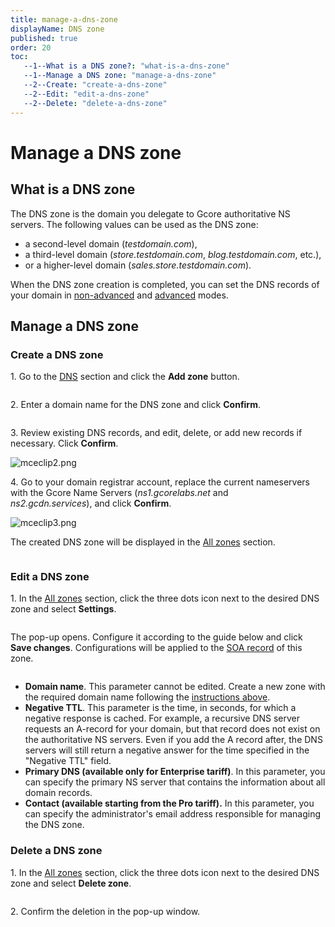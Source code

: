 ```yaml
---
title: manage-a-dns-zone
displayName: DNS zone
published: true
order: 20
toc:
   --1--What is a DNS zone?: "what-is-a-dns-zone"
   --1--Manage a DNS zone: "manage-a-dns-zone"
   --2--Create: "create-a-dns-zone"
   --2--Edit: "edit-a-dns-zone"
   --2--Delete: "delete-a-dns-zone"
---
```


# Manage a DNS zone

## What is a DNS zone

The DNS zone is the domain you delegate to Gcore authoritative NS servers. The following values can be used as the DNS zone: 

- a second-level domain (*testdomain.com*),
- a third-level domain (*store.testdomain.com*, *blog.testdomain.com*, etc.),
- or a higher-level domain (*sales.store.testdomain.com*).

When the DNS zone creation is completed, you can set the DNS records of your domain in <a href="https://gcore.com/docs/dns/dns-records/manage-dns-records-non-advanced-interface-mode" target="_blank">non-advanced</a> and <a href="https://gcore.com/docs/dns/dns-records/manage-dns-records-advanced-interface-mode-with-balancing" target="_blank">advanced</a> modes.

## Manage a DNS zone

### Create a DNS zone

1\. Go to the <a href="https://dns.gcore.com/" target="_blank">DNS</a> section and click the **Add zone** button. 

<img src="https://support.gcore.com/hc/article_attachments/13137090774673" alt="">

2\. Enter a domain name for the DNS zone and click **Confirm**.

<img src="https://support.gcore.com/hc/article_attachments/13137238972689" alt="">

3\. Review existing DNS records, and edit, delete, or add new records if necessary. Click **Confirm**. 

<img src="https://support.gcore.com/hc/article_attachments/13137695150865" alt="mceclip2.png">

4\. Go to your domain registrar account, replace the current nameservers with the Gcore Name Servers (*ns1.gcorelabs.net* and *ns2.gcdn.services*), and click **Confirm**.

<img src="https://support.gcore.com/hc/article_attachments/13138477756689" alt="mceclip3.png">

The created DNS zone will be displayed in the <a href="https://dns.gcore.com/zones" target="_blank">All zones</a> section. 

<img src="https://support.gcore.com/hc/article_attachments/13138576729105" alt="">

### Edit a DNS zone

1\. In the <a href="https://dns.gcore.com/zones" target="_blank">All zones</a> section, click the three dots icon next to the desired DNS zone and select **Settings**.

<img style="font-size: large;" src="https://support.gcore.com/hc/article_attachments/13138699078673" alt="">

The pop-up opens. Configure it according to the guide below and click **Save changes**. Configurations will be applied to the <a href="https://en.wikipedia.org/wiki/SOA_record#:~:text=A%20start%20of%20authority%20record,is%20specified%20in%20RFC%201035" target="_blank">SOA record</a> of this zone. 

<img src="https://support.gcore.com/hc/article_attachments/13138956496401" alt="">

- **Domain name**. This parameter cannot be edited. Create a new zone with the required domain name following the [instructions above](#create-a-dns-zone).
- **Negative TTL**. This parameter is the time, in seconds, for which a negative response is cached. For example, a recursive DNS server requests an A-record for your domain, but that record does not exist on the authoritative NS servers. Even if you add the A record after, the DNS servers will still return a negative answer for the time specified in the "Negative TTL" field. 
- **Primary DNS (available only for Enterprise tariff)**. In this parameter, you can specify the primary NS server that contains the information about all domain records.
- **Contact (available starting from the Pro tariff).** In this parameter, you can specify the administrator's email address responsible for managing the DNS zone. 

### Delete a DNS zone 

1\. In the <a href="https://dns.gcore.com/zones" target="_blank">All zones</a> section, click the three dots icon next to the desired DNS zone and select **Delete zone**.

<img src="https://support.gcore.com/hc/article_attachments/13141470744849" alt="">

2\. Confirm the deletion in the pop-up window.